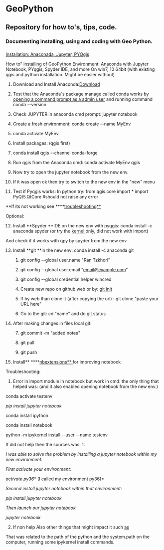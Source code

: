 # GeoPython
## Repository for how to's, tips, code.
### Documenting installing, using and coding with Geo Python. 
##### 
[Installation: Anaconada, Jupyter, PYQgis](#Installation)  





<a name="Installation"/>
How to" installing of GeoPython Environment:
Anaconda with Jupyter Notebook, PYqgis, Spyder IDE, and more
On win7, 10 64bit (with existing qgis and python installation. Might be easier without)



 
1. Download and Install Anaconda:[Download ](https://www.anaconda.com/distribution/)

2. Test that the Anaconda´s package manage called conda works by [opening a command prompt as a admin user](http://www.howtogeek.com/194041/how-to-open-the-command-prompt-as-administrator-in-windows-8.1/) and running command conda --version

3. Check JUPYTER in anaconda cmd prompt: jupyter notebook

4. Create a fresh environment: conda create --name MyEnv

5. conda activate MyEnv

6. Install packages: (qgis first)

7. conda install qgis --channel conda-forge

8. Run qgis from the Anaconda cmd:
conda activate MyEnv
qgis

9. Now try to open the jupyter notebook from the new env.

10. If it  was open ok  then try to switch to the new env in the "new" menu

11. Test if Pyqgis works:
In python try: from qgis.core import *
import PyQt5.QtCore #should not raise any error

**If its not working see ****[troubleshooting** ](#bookmark=id.7cdhj4v4j7xw)

Optional:

12. Install **Spyder **IDE on the new env with pyqgis: 
conda install -c anaconda spyder
(or try the [kernel ](https://github.com/spyder-ide/spyder/wiki/Working-with-packages-and-environments-in-Spyder#the-modular-approach)only, did not work with import)

And check if it works with qpy by spyder from the new env 

13. Install **git **in the new env: conda install -c anaconda git

    1. git config --global user.name "Ran Tzkhori"

    2. git config --global user.email "email@example.com"

    3. git config --global credential.helper wincred

    4. Create new repo on github web or by: [git init](https://git-scm.com/docs/git-init)

    5. If by web than clone it (after copying the url) : git clone "paste your URL here"

    6. Go to the git: cd "name" and do git status

14. After making changes in files local git:

    7. git commit -m "added notes"

    8. git pull

    9. git push

15. Install** ****[nbextensions** ](https://jupyter-contrib-nbextensions.readthedocs.io/en/latest/install.html)for improving notebook

Troubleshooting:

1. Error in import module in notebook but work in cmd: the only thing that helped was: (and it also enabled opening notebook from the new env.) 

conda activate testenv

*pip install jupyter notebook*

conda install ipython

conda install notebook

python -m ipykernel install --user --name testenv

If did not help then the sources was:
1.

*I was able to solve the problem by installing a jupyter notebook within my new environment.*

*First activate your environment:*

*activate py36** (I called my environment py36)*

*Second install jupyter notebook within that environment:*

*pip install jupyter notebook*

*Then launch our jupyter notebook*

*jupyter notebook*

2. If non help Also other things that might impact it such [as](https://stackoverflow.com/questions/59538207/modulenotfounderror-sklearn-in-jupyter-notebook)

That was related to the path of the python and the system.path on the computer, running some ipykernel install commands.

 


